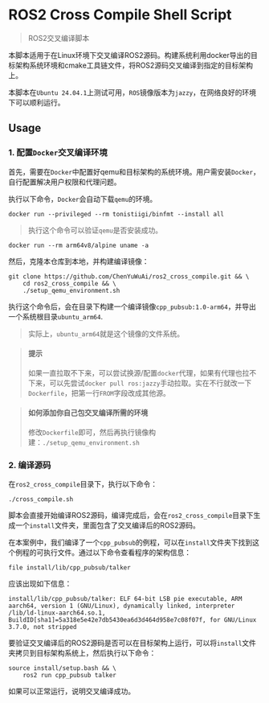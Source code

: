 # ROS2 Cross Compile Shell Script
> ROS2交叉编译脚本

本脚本适用于在Linux环境下交叉编译ROS2源码。构建系统利用docker导出的目标架构系统环境和cmake工具链文件，将ROS2源码交叉编译到指定的目标架构上。

本脚本在`Ubuntu 24.04.1`上测试可用，`ROS`镜像版本为`jazzy`，在网络良好的环境下可以顺利运行。

## Usage
### 1. 配置`Docker`交叉编译环境
首先，需要在`Docker`中配置好qemu和目标架构的系统环境。用户需安装`Docker`，自行配置解决用户权限和代理问题。

执行以下命令，`Docker`会自动下载`qemu`的环境。
```shell
docker run --privileged --rm tonistiigi/binfmt --install all
```
> 执行这个命令可以验证`qemu`是否安装成功。
```shell
docker run --rm arm64v8/alpine uname -a
```

然后，克隆本仓库到本地，并构建编译镜像：
```shell
git clone https://github.com/ChenYuWuAi/ros2_cross_compile.git && \
    cd ros2_cross_compile && \
    ./setup_qemu_environment.sh
```

执行这个命令后，会在目录下构建一个编译镜像`cpp_pubsub:1.0-arm64`，并导出一个系统根目录`ubuntu_arm64`.
> 实际上，`ubuntu_arm64`就是这个镜像的文件系统。

> #### 提示
> 如果一直拉取不下来，可以尝试换源/配置`docker`代理，如果有代理也拉不下来，可以先尝试`docker pull ros:jazzy`手动拉取。实在不行就改一下`Dockerfile`，把第一行`FROM`字段改成其他源。

> #### 如何添加你自己包交叉编译所需的环境
> 修改`Dockerfile`即可，然后再执行镜像构建：`./setup_qemu_environment.sh`

### 2. 编译源码
在`ros2_cross_compile`目录下，执行以下命令：
```shell
./cross_compile.sh
```
脚本会直接开始编译ROS2源码，编译完成后，会在`ros2_cross_compile`目录下生成一个`install`文件夹，里面包含了交叉编译后的ROS2源码。

在本案例中，我们编译了一个`cpp_pubsub`的例程，可以在`install`文件夹下找到这个例程的可执行文件。通过以下命令查看程序的架构信息：
```shell
file install/lib/cpp_pubsub/talker
```
应该出现如下信息：
```shell
install/lib/cpp_pubsub/talker: ELF 64-bit LSB pie executable, ARM aarch64, version 1 (GNU/Linux), dynamically linked, interpreter /lib/ld-linux-aarch64.so.1, BuildID[sha1]=5a318e5e42e7db5430ea6d3d464d958e7c08f07f, for GNU/Linux 3.7.0, not stripped
```


要验证交叉编译后的ROS2源码是否可以在目标架构上运行，可以将`install`文件夹拷贝到目标架构系统上，然后执行以下命令：
```shell
source install/setup.bash && \
    ros2 run cpp_pubsub talker
```
如果可以正常运行，说明交叉编译成功。

